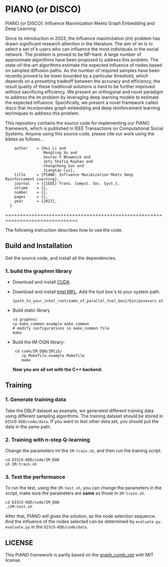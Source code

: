 # PIANO (or DISCO)
PIANO (or DISCO): Influence Maximization Meets Graph Embedding and Deep Learning

Since its introduction in 2003, the influence maximization (im) problem
has drawn significant research attention in the literature. The
aim of im is to select a set of k users who can influence the most individuals
in the social network. The problem is proved to be NP-hard.
A large number of approximate algorithms have been proposed
to address this problem. The state-of-the-art algorithms estimate
the expected influence of nodes based on sampled diffusion paths.
As the number of required samples have been recently proved to
be lower bounded by a particular threshold, which depends on a
presetting tradeoff between the accuracy and efficiency, the result
quality of these traditional solutions is hard to be further improved
without sacrificing efficiency. We present an orthogonal
and novel paradigm to address the im problem by leveraging
deep learning models to estimate the expected influence. Specifically,
we present a novel framework called disco that incorporates
graph embedding and deep reinforcement learning techniques to
address this problem.

This repository contains the source code for implementing our PIANO framework, which is published in IEEE Transactions on Computational Social Systems. Anyone using this source code, please cite our work using the bibtex as follows...

```@article{piano_tcss_lh,
    author    = {Hui Li and
                 Mengting Xu and
                 Sourav S Bhowmick and
                 Joty Shafiq Rayhan and 
                 Changsheng Sun and 
                 Jiangtao Cui},
    title     = {PIANO: Influence Maximization Meets Deep Reinforcement Learning},
    journal   = {{IEEE} Trans. Comput. Soc. Syst.},
    volume    = {},
    number    = {},
    pages     = {},
    year      = {2022},
  }
```
===============================================================================

The following instruction describes how to use the code.

## Build and Installation

Get the source code, and install all the dependencies. 

### 1. build the graphnn library
- Download and install [CUDA]( https://developer.nvidia.com/cuda-toolkit).

- Download and install [Intel MKL](https://software.intel.com/en-us/mkl). Add the tool box's to your system path.

  ```
  {path_to_your_intel_root/name_of_parallel_tool_box}/bin/psxevars.sh
  ```

- Build static library

  ```
  cd graphnn/
  cp make_common.example make_common
  # modify configurations in make_common file
  make
  ```

- Build the IM-DQN library:

  ```
   cd code/IM_DQN/IMlib/
      cp Makefile.example Makefile
      make
  ```

  **Now you are all set with the C++ backend.** 


## Training

### 1. Generate training data

Take the DBLP dataset as example, we generated different training data using different sampling algorithms. The training dataset should be stored in `DISCO-KDD/code/data`. If you want to test other data set, you should put the data in the same path.

### 2. Training with n-step Q-learning

Change the parameters int the `IM-train.sh`, and then run the training script. 

```
cd DISCO-KDD/code/IM_DQN
sh IM-train.sh
```

### 3. Test the performance

To run the test, using the `IM-test.sh`, you can change the parameters in the script, make sure the parameters are **same** as those in `IM-train.sh`.

```
cd DISCO-KDD/code/IM_DQN
./IM-test.sh
```

After that, PIANO will gives the solution, as the node selection sequence. And the influence of the nodes selected can be determined by `evaluate.py`. `evaluate.py` in the `DISCO-KDD/code/data`.

## LICENSE
This PIANO framework is partly based on the [graph_comb_opt](https://github.com/Hanjun-Dai/graph_comb_opt) with MIT license.
